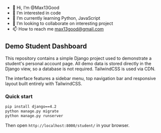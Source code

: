 - 👋 Hi, I’m @Max13Good
- 👀 I’m interested in code
- 🌱 I’m currently learning Python, JavaScript
- 💞️ I’m looking to collaborate on interesting project
- 📫 How to reach me max13good@gmail.com

<!---
Max13Good/Max13Good is a ✨ special ✨ repository because its `README.md` (this file) appears on your GitHub profile.
You can click the Preview link to take a look at your changes.
--->

## Demo Student Dashboard

This repository contains a simple Django project used to demonstrate a student's personal account page. All demo data is stored directly in the Django view, so a database is not required. TailwindCSS is used via CDN.

The interface features a sidebar menu, top navigation bar and responsive layout built entirely with TailwindCSS.

### Quick start

```bash
pip install django==4.2
python manage.py migrate
python manage.py runserver
```

Then open `http://localhost:8000/student/` in your browser.
